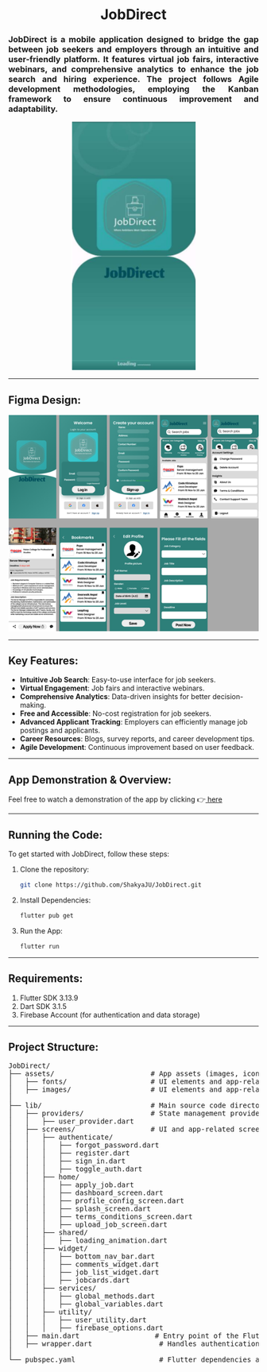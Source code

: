 <h1 align="center">JobDirect</h1>

<h3 style="text-align: justify;">JobDirect is a mobile application designed to bridge the gap between job seekers and employers through an intuitive and user-friendly platform. It features virtual job fairs, interactive webinars, and comprehensive analytics to enhance the job search and hiring experience. The project follows Agile development methodologies, employing the Kanban framework to ensure continuous improvement and adaptability.</h3>

<p align="center">
  <img src="./JobDirect/JobDirect.png" alt="JobDirect" width="250" height="500">
</p>

---

## Figma Design:

<p align="center">
  <img src="./JobDirect/Figma Design.png" alt="JobDirect" width="1000">
</p>

---

## Key Features:
- **Intuitive Job Search**: Easy-to-use interface for job seekers.
- **Virtual Engagement**: Job fairs and interactive webinars.
- **Comprehensive Analytics**: Data-driven insights for better decision-making.
- **Free and Accessible**: No-cost registration for job seekers.
- **Advanced Applicant Tracking**: Employers can efficiently manage job postings and applicants.
- **Career Resources**: Blogs, survey reports, and career development tips.
- **Agile Development**: Continuous improvement based on user feedback.
  
---

## App Demonstration & Overview:

Feel free to watch a demonstration of the app by clicking 👉<a href="https://drive.google.com/file/d/1cCgtaoOfrExii2tKMaNrC626fTNucX2Y/view?usp=sharing"> here </a>

---

## Running the Code:

To get started with JobDirect, follow these steps:

1. Clone the repository:
   ```bash
   git clone https://github.com/ShakyaJU/JobDirect.git
   ```
2. Install Dependencies:
   ```bash
   flutter pub get
   ```
3. Run the App:
   ```bash
   flutter run
   ```
   
---

## Requirements:
1. Flutter SDK 3.13.9
2. Dart SDK 3.1.5
3. Firebase Account (for authentication and data storage)
   
---

## Project Structure:
<pre>
JobDirect/
├── assets/                       # App assets (images, icons, fonts, figma designs, etc.)
│   ├── fonts/                    # UI elements and app-related fonts
│   ├── images/                   # UI elements and app-related images
│
├── lib/                          # Main source code directory
│   ├── providers/                # State management providers
│   │   ├── user_provider.dart
│   ├── screens/                  # UI and app-related screens
│   │   ├── authenticate/
│   │   │   ├── forgot_password.dart
│   │   │   ├── register.dart
│   │   │   ├── sign_in.dart
│   │   │   ├── toggle_auth.dart
│   │   ├── home/
│   │   │   ├── apply_job.dart
│   │   │   ├── dashboard_screen.dart
│   │   │   ├── profile_config_screen.dart
│   │   │   ├── splash_screen.dart
│   │   │   ├── terms_conditions_screen.dart
│   │   │   ├── upload_job_screen.dart
│   │   ├── shared/
│   │   │   ├── loading_animation.dart
│   │   ├── widget/
│   │   │   ├── bottom_nav_bar.dart
│   │   │   ├── comments_widget.dart
│   │   │   ├── job_list_widget.dart
│   │   │   ├── jobcards.dart
│   │   ├── services/
│   │   │   ├── global_methods.dart
│   │   │   ├── global_variables.dart
│   │   ├── utility/
│   │   │   ├── user_utility.dart
│   │   │   ├── firebase_options.dart
│   ├── main.dart                  # Entry point of the Flutter application
│   ├── wrapper.dart                # Handles authentication flow
│
└── pubspec.yaml                    # Flutter dependencies and project configuration
</pre>

